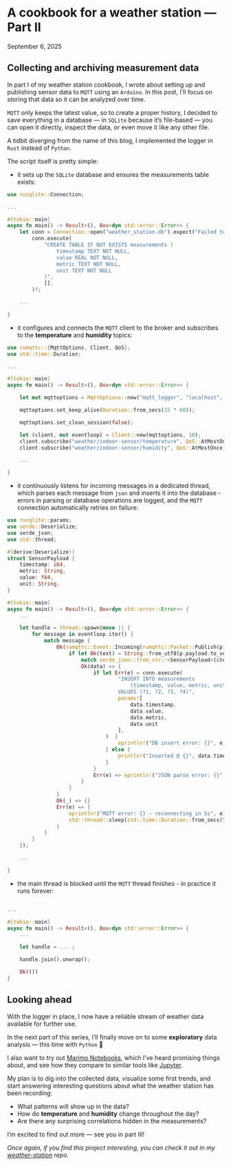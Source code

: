 <div class="flex items-baseline justify-between mb-2">
  <h1 class="text-2xl font-light tracking-tight">A cookbook for a weather station — Part II</h1>
  <time class="text-sm text-gray-600 ml-4">September 6, 2025</time>
</div>

## Collecting and archiving measurement data

In part I of my weather station cookbook, I wrote about setting up and publishing sensor data to `MQTT` using an `Arduino`. In this post, I’ll focus on storing that data so it can be analyzed over time.

`MQTT` only keeps the latest value, so to create a proper history, I decided to save everything in a database  — in `SQLite` because it’s file-based — you can open it directly, inspect the data, or even move it like any other file.

A tidbit diverging from the name of this blog, I implemented the logger in `Rust` instead of `Python`.

The script itself is pretty simple:

- it sets up the `SQLite` database and ensures the measurements table exists:

```rust
use rusqlite::Connection;

...

#[tokio::main]
async fn main() -> Result<(), Box<dyn std::error::Error>> { 
    let conn = Connection::open("weather_station.db").expect("Failed to open DB");
        conn.execute(
            "CREATE TABLE IF NOT EXISTS measurements (
                timestamp TEXT NOT NULL,
                value REAL NOT NULL,
                metric TEXT NOT NULL,
                unit TEXT NOT NULL
            )",
            [],
        )?;   

    ...

}
```

- it configures and connects the `MQTT` client to the broker and subscribes to the **temperature** and **humidity** topics:

```rust
use rumqttc::{MqttOptions, Client, QoS};
use std::time::Duration;

...

#[tokio::main]
async fn main() -> Result<(), Box<dyn std::error::Error>> {

    let mut mqttoptions = MqttOptions::new("mqtt_logger", "localhost", 1883);

    mqttoptions.set_keep_alive(Duration::from_secs(15 * 60));

    mqttoptions.set_clean_session(false);

    let (client, mut eventloop) = Client::new(mqttoptions, 10);
    client.subscribe("weather/indoor-sensor/temperature", QoS::AtMostOnce)?;
    client.subscribe("weather/indoor-sensor/humidity", QoS::AtMostOnce)?;

    ...

}
```

- it continuously listens for incoming messages in a dedicated thread, which parses each message from `json` and inserts it into the database - errors in parsing or database operations are logged, and the `MQTT` connection automatically retries on failure: 

```rust
use rusqlite::params;
use serde::Deserialize;
use serde_json;
use std::thread;

#[derive(Deserialize)]
struct SensorPayload {
    timestamp: i64,
    metric: String,
    value: f64,
    unit: String,
}

#[tokio::main]
async fn main() -> Result<(), Box<dyn std::error::Error>> {
    ...

    let handle = thread::spawn(move || {
        for message in eventloop.iter() {
            match message {
                Ok(rumqttc::Event::Incoming(rumqttc::Packet::Publish(p))) => {
                    if let Ok(text) = String::from_utf8(p.payload.to_vec()) {
                        match serde_json::from_str::<SensorPayload>(&text) {
                        Ok(data) => {
                            if let Err(e) = conn.execute(
                                    "INSERT INTO measurements
                                        (timestamp, value, metric, unit)
                                    VALUES (?1, ?2, ?3, ?4)",
                                    params![
                                        data.timestamp,
                                        data.value,
                                        data.metric,
                                        data.unit
                                    ],
                                )  {
                                    eprintln!("DB insert error: {}", e);
                                } else {
                                    println!("Inserted @ {}", data.timestamp);
                                }
                            }
                            Err(e) => eprintln!("JSON parse error: {}", e),
                        }
                    }
                }
                Ok(_) => {}
                Err(e) => {
                    eprintln!("MQTT error: {} — reconnecting in 5s", e);
                    std::thread::sleep(std::time::Duration::from_secs(5));
                }
            }
        }
    });

    ...

}
```

- the main thread is blocked until the `MQTT` thread finishes - in practice it runs forever:

```rust

...

#[tokio::main]
async fn main() -> Result<(), Box<dyn std::error::Error>> {
    ...

    let handle = ... ;

    handle.join().unwrap();

    Ok(())
}
```

## Looking ahead

With the logger in place, I now have a reliable stream of weather data available for further use.

In the next part of this series, I’ll finally move on to some **exploratory** data analysis — this time with `Python` 💙

I also want to try out [Marimo Notebooks](https://marimo.io), which I’ve heard promising things about, and see how they compare to similar tools like [Jupyter](https://jupyter.org).

My plan is to dig into the collected data, visualize some first trends, and start answering interesting questions about what the weather station has been recording:
- What patterns will show up in the data?
- How do **temperature** and **humidity** change throughout the day?
- Are there any surprising correlations hidden in the measurements?

I’m excited to find out more — see you in part III!

*Once again, if you find this project interesting, you can check it out in my [weather-station](https://github.com/pyrsuit/weather-station/tree/main) repo.*
